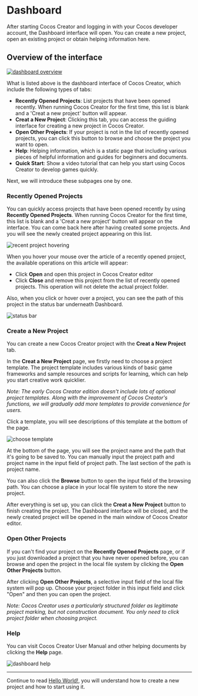 # Dashboard

After starting Cocos Creator and logging in with your Cocos developer account, the Dashboard interface will open. You can create a new project, open an existing project or obtain helping information here.

## Overview of the interface

<a href="dashboard/overview.png"><img src="dashboard/overview.png" alt="dashboard overview"></a>

What is listed above is the dashboard interface of Cocos Creator, which include the following types of tabs:

- **Recently Opened Projects**: List projects that have been opened recently. When running Cocos Creator for the first time, this list is blank and a 'Creat a new project' button will appear.
- **Creat a New Project**: Clicking this tab, you can access the guiding interface for creating a new project in Cocos Creator. 
- **Open Other Projects**: If your project is not in the list of recently opened projects, you can click this button to browse and choose the project you want to open.
- **Help**: Helping information, which is a static page that including various pieces of helpful information and guides for beginners and documents. 
- **Quick Start**: Show a video tutorial that can help you start using Cocos Creator to develop games quickly. 

Next, we will introduce these subpages one by one.

### Recently Opened Projects

You can quickly access projects that have been opened recently by using **Recently Opened Projects**. When running Cocos Creator for the first time, this list is blank and a 'Creat a new project' button will appear on the interface. You can come back here after
having created some projects. And you will see the newly created project appearing on this list.

![recent project hovering](dashboard/recent_project.jpg)

When you hover your mouse over the article of a recently opened project, the available operations on this article will appear:

- Click **Open** and open this project in Cocos Creator editor
- Click **Close** and remove this project from the list of recently opened projects. This operation will not delete the actual project folder.

Also, when you click or hover over a project, you can see the path of this project in the status bar underneath Dashboard.

![status bar](https://cloud.githubusercontent.com/assets/344547/8473565/3892ba7c-20dd-11e5-954e-5bd7aac44575.png)

### Create a New Project

You can create a new Cocos Creator project with the **Creat a New Project** tab. 

In the **Creat a New Project** page, we firstly need to choose a project template. The project template includes various kinds of basic game frameworks and sample resources and scripts for learning, which can help you start creative work quicklier.

*Note: The early Cocos Creator edition doesn't include lots of optional project templates. Along with the improvement of Cocos Creator's functions, we will gradually add more templates to provide convenience for users.*

Click a template, you will see descriptions of this template at the bottom of the page.

![choose template](dashboard/new_project.jpg)

At the bottom of the page, you will see the project name and the path that it's going to be saved to. You can manually input the project path and project name in the input field of project path. The last section of the path is project name.

You can also click the **Browse** button to open the input field of the browsing path. You can choose a place in your local file system to store the new project.

After everything is set up, you can click the **Creat a New Project** button to finish creating the project. The Dashboard interface will be closed, and the newly created project will be opened in the main window of Cocos Creator editor.

### Open Other Projects

If you can't find your project on the **Recently Opened Projects** page, or if you just downloaded a project that you have never opened before, you can 
browse and open the project in the local file system by clicking the **Open Other Projects** button.

After clicking **Open Other Projects**, a selective input field of the local file system will pop up. Choose your project folder in this input field and click "Open" and then you can open the project. 

*Note: Cocos Creator uses a particularly structured folder as legitimate project marking, but not construction document. You only need to click project folder when choosing project.*

### Help

You can visit Cocos Creator User Manual and other helping documents by clicking the **Help** page.

![dashboard help](dashboard/help.jpg)

---

Continue to read [Hello World!](hello-world.md), you will understand how to create a new project and how to start using it.
